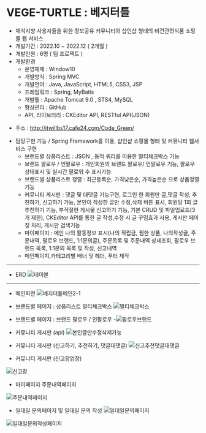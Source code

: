 # VEGE-TURTLE : 베지터틀
>>
- 채식지향 사용자들을 위한 정보공유 커뮤니티와 샵인샵 형태의 비건관련식품 쇼핑몰 웹 서비스 
- 개발기간 : 2022.10 ~ 2022.12 ( 2개월 )
- 개발인원 : 6명 ( 팀 프로젝트 )
- 개발환경 
  * 운영체제 : Window10
  * 개발방식 : Spring MVC
  * 개발언어 : Java, JavaScript, HTML5, CSS3, JSP
  * 프레임워크 : Spring, MyBatis
  * 개발툴 : Apache Tomcat 9.0 , STS4, MySQL
  * 형상관리 : GitHub
  * API, 라이브러리 : CKEditor API, RESTful API(JSON)
 >
 - 주소 : http://itwillbs17.cafe24.com/Code_Green/
 >
- 담당구현 기능 / Spring Framework를 이용, 샵인샵 쇼핑몰 형태 및 커뮤니티 웹서비스 구현
  * 브랜드별 상품리스트 : 
  JSON , 동적 쿼리를 이용한 멀티체크박스 기능
  * 브랜드 팔로우 / 언팔로우 : 개인회원의 브랜드 팔로우/ 언팔로우 기능, 팔로우 상태표시 및 실시간 팔로워 수 표시가능
  * 브랜드별 상품리스트 정렬 : 최근등록순, 가격낮은순, 가격높은순 으로 상품정렬 기능
  * 커뮤니티 게시판 : 댓글 및 대댓글 기능구현,
                     로그인 한 회원만 글,댓글 작성, 추천하기, 신고하기 가능,
                     본인이 작성한 글만 수정,삭제 버튼 표시,
                     회원당 1회 글 추천하기 기능,
                     부적절한 게시물 신고하기 기능,
                     기본 CRUD 및 파일업로드(3개 제한),
                     CKEditor API를 통한 글 작성,수정 시 글 꾸밈효과 사용,
                     게시판 페이징 처리,
                     게시판 검색기능 
  * 마이페이지 : 메인 나의 활동정보 표시(나의 적립금, 찜한 상품, 나의작성글, 주문내역, 팔로우 브랜드, 1:1문의글),
                주문목록 및 주문내역 상세조회,
                팔로우 브랜드 목록,
                1:1문의 목록 및 작성,
                신고내역
  * 메인페이지,카테고리별 배너 및 헤더, 푸터 제작              
  
---  
- ERD 
![테이블](https://user-images.githubusercontent.com/105136541/218317234-d0a13d06-9d2b-4f6f-afe3-d59280737b43.jpg)

---
- 메인화면
![베지터틀메인2-1](https://user-images.githubusercontent.com/105136541/218114234-918576e2-e390-4614-a29c-df9bef238291.jpg)
>
- 브랜드별 페이지 : 상품리스트 멀티체크박스
![멀티체크박스](https://user-images.githubusercontent.com/105136541/218317195-4354c61c-0096-41b0-a2e4-add71606e69a.jpg)
>
- 브랜드별 페이지 : 브랜드 팔로우 / 언팔로우
-![팔로우브랜드](https://user-images.githubusercontent.com/105136541/218317178-ba7cdff0-37e3-4e51-a55d-5746944175d1.jpg)
>
- 커뮤니티 게시판 (api)
![본인글만수정삭제가능](https://user-images.githubusercontent.com/105136541/218490836-bf707734-40fc-46b9-aebe-72bef66062df.jpg)
>
- 커뮤니티 게시판 (신고하기, 추천하기, 댓글대댓글)
![신고추천댓글대댓글](https://user-images.githubusercontent.com/105136541/218490841-4b5e38c5-91f3-47e3-8561-3d0e9a85552c.jpg)
>
- 커뮤니티 게시판 (신고팝업창)
>
![신고창](https://user-images.githubusercontent.com/105136541/218490839-8dfc7bf4-4975-40bc-9a03-ab79fbeaed15.jpg)

>
- 마이페이지 주문내역페이지
>
![주문내역페이지](https://user-images.githubusercontent.com/105136541/219060846-52b59425-d72c-435d-b0df-f3d96aa12d57.jpg)
>
- 일대일 문의페이지 및 일대일 문의 작성
![일대일문의페이지](https://user-images.githubusercontent.com/105136541/220282834-79a2c51a-d3e4-4349-9d25-159d2e4bd15a.jpg)
>
![일대일문의작성페이지](https://user-images.githubusercontent.com/105136541/220282912-086de593-ba7b-47ff-97a0-08b6a9af2a01.jpg)


